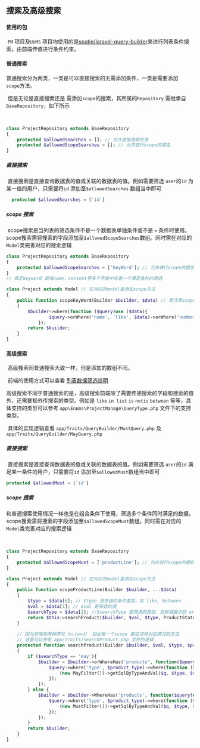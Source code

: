 ## 搜索及高级搜索

#### 使用的包

​	`PM` 项目及`UUMS` 项目均使用的是[spatie/laravel-query-builder](https://github.com/spatie/laravel-query-builder )来进行列表条件搜索。由前端传值进行条件约束。

#### 普通搜索

​	普通搜索分为两类，一类是可以直接搜索的无需添加条件，一类是需要添加` scope`方法。

​	但是无论是直接搜索还是 需添加`scope`的搜索，其所属的`Repository` 需继承自 `BaseRepository`，如下所示

​	

```php
class ProjectRepository extends BaseRepository 
{
    protected $allowedSearches = []; // 允许直接搜索的值
    protected $allowedScopeSearches = []; // 允许进行scope的键名
}
```

##### 		直接搜索

​	直接搜索是直接查询数据表的值或关联的数据表的值。例如需要筛选  `user`的`id` 为某一值的用户，只需要将`id` 添加至`$allowedSearches` 数组当中即可	
```php
  protected $allowedSearches = ['id']
```

##### 	scope 搜索

​	scope搜索是当列表的筛选条件不是一个数据表单独条件或不是 `=` 条件时使用。scope搜索需将搜索的字段添加至`$allowedScopeSearches`数组。同时需在对应的`Model`类完善对应的搜索逻辑

```php
class ProjectRepository extends BaseRepository 
{
    protected $allowedScopeSearches = ['keyWord']; // 允许进行scope的键名
}
// 假定keyword 是指name，content等多个字段中任意一个满足条件的筛选

class Project extends Model // 在对应的model里添加scope方法
{
    public function scopeKeyWord(Builder $builder, $data) // 需注意scope方法名需和字段名保持一致
    {
        $builder->where(function ($query)use ($data){
                $query->orWhere('name', 'like', $data)->orWhere('number', 'like', $data);
            });
        return $builder;
    }
}
```

#### 高级搜索

​	高级搜索同普通搜索大致一样，但是添加的数组不同。

​	前端的使用方式可以查看 [列表数据筛选说明](https://git.whgxwl.com:10025/King.Li/document/blob/master/%E6%96%B0%E7%89%88%E9%A1%B9%E7%9B%AE%E7%AE%A1%E7%90%86/%E5%88%97%E8%A1%A8%E6%95%B0%E6%8D%AE%E7%AD%9B%E9%80%89%E8%AF%B4%E6%98%8E.md)

​	高级搜索不同于普通搜索的是，高级搜索前端除了需要传递搜索的字段和搜索的值外，还需要额外传搜索的类型。例如是 `like` `in list` `is` `notis` `between` 等等，具体支持的类型可以参考 `app\Enums\ProjectManage\QueryType.php` 文件下的支持类型。

​	具体的实现逻辑查看 `app/Traits/QueryBuilder/MustQuery.php` 及 `app/Traits/QueryBuilder/MayQuery.php`

##### 	直接搜索

​	直接搜索是直接查询数据表的值或关联的数据表的值。例如需要筛选  `user`的`id` 满足某一条件的用户，只需要将`id` 添加至`$allowedMust`数组当中即可	

```php
protected $allowedMust = ['id'] 
```

#####  	scope 搜索

​	和普通搜索使用情况一样也是在组合条件下使用，筛选多个条件同时满足的数据。scope搜索需将搜索的字段添加至`$allowedScopeMust`数组。同时需在对应的`Model`类完善对应的搜索逻辑

​	

```php
class ProjectRepository extends BaseRepository 
{
    protected $allowedScopeMust = ['productLine']; // 允许进行scope的键名 
}

class Project extends Model // 在对应的model里添加scope方法
{
    public function scopeProductLine(Builder $builder, ...$data)
    {
        $type = $data[0]; // $type 是筛选的条件类型，如 like, between 
        $val = $data[1]; // $val 是筛选的值
        $searchType = $data[2]; //$searchType 是筛选的类型，及前端展示的 or/and 条件
        return $this->searchProduct($builder, $val, $type, ProductStatus::TypeLine, $searchType);
    }
    
    // 因为前端有两种情况（or/and） 因此每一个scope 都应该有对应情况的方法
    // 这里可以参考 app/Traits/SearchProduct.php 文件的逻辑
    protected function searchProduct(Builder $builder, $val, $type, $product_type, $searchType)
    {
        if ($searchType == 'may'){
            $builder = $builder->orWhereHas('products', function($query)use($type, $val, $product_type){
                $query->where('type', $product_type)->where(function ($q)use($type, $val){
                    (new MayFilter())->getSqlByTypeAndVal($q, $type, $val, 'name');
                });
            });
        } else {
            $builder = $builder->WhereHas('products', function($query)use($type, $val, $product_type){
                $query->where('type', $product_type)->where(function ($q)use($type, $val){
                    (new MustFilter())->getSqlByTypeAndVal($q, $type, $val, 'name');
                });
            });
        }
        return $builder;
    }
}
```

